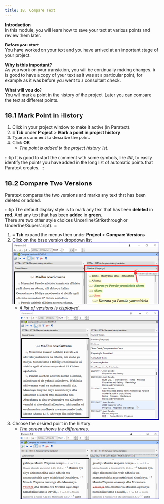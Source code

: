 ```yaml
---
title: 18. Compare Text
---
```

**Introduction**  
In this module, you will learn how to save your text at various points and review them later.

**Before you start**  
You have worked on your text and you have arrived at an important stage of your project.

**Why is this important?**  
As you work on your translation, you will be continually making changes. It is good to have a copy of your text as it was at a particular point, for example as it was before you went to a consultant check. 

**What will you do?**  
You will mark a point in the history of the project. Later you can compare the text at different points.

## 18.1 Mark Point in History
1.  Click in your project window to make it active (in Paratext).
1.  **≡ Tab** under **Project** \> **Mark a point in project history**
1.  Type a comment to describe the point.
2.  Click **OK** 
      -  *The point is added to the project history list*.
  
:::tip
It is good to start the comment with some symbols, like **\#\#**, to easily identify the points you have added in the long list of automatic points that Paratext creates.
:::
## 18.2 Compare Two Versions
Paratext compares the two versions and marks any text that has been deleted or added. 

:::tip
The default display style is to mark any text that has been **deleted** in **red**.  And any text that has been **added** in **green**.  
There are two other style choices Underline/Strikethrough or Underline/Superscript). 
:::
1.  **≡ Tab** expand the menus then under **Project** \> **Compare Versions**
2.  Click on the base version dropdown list  
    ![](../media/compareVersions.en.png)  
     -  *A list of versions is displayed*.  
    ![](../media/compareVersChoose.en.png)  
3.  Choose the desired point in the history  
    -  *The screen shows the differences*.  
    ![](../media/compareVerChanges.en.png)


